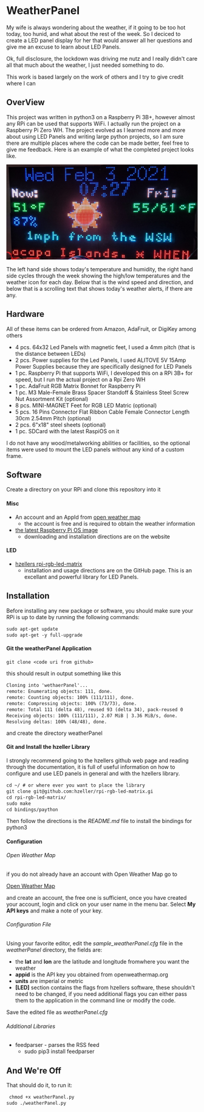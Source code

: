 WeatherPanel
============

My wife is always wondering about the weather, if it going to be too hot today, too hunid, and what about the rest of the week. So I deciced to create a LED panel display for her that would answer all her questions and give me an excuse to learn about LED Panels.

Ok, full disclosure, the lockdown was driving me nutz and I really didn't care all that much about the weather, I just needed something to do.

This work is based largely on the work of others and I try to give credit where I can


OverView
--------

This project was written in python3 on a Raspberry Pi 3B+, however almost any RPi can be used that supports WiFi. I actually run the project on a Raspberry Pi Zero WH. The project evolved as I learned more and more about using LED Panels and writing large python projects, so I am sure there are multiple places where the code can be made better, feel free to give me feedback. Here is an example of what the completed project looks like.


![Figure 1!](/images/figure1.jpg)

The left hand side shows today's temperature and humidity, the right hand side cycles through the week showing the high/low temperatures and the weather icon for each day. Below that is the wind speed and direction, and below that is a scrolling text that shows today's weather alerts, if there are any.

## Hardware


All of these items can be ordered from Amazon, AdaFruit, or DigiKey among others

- 4 pcs. 64x32 Led Panels with magnetic feet, I used a 4mm pitch (that is the distance between LEDs)
- 2 pcs. Power supplies for the Led Panels, I used ALITOVE 5V 15Amp Power Supplies because they are specifically designed for LED Panels
- 1 pc. Raspberry Pi that supports WiFi, I developed this on a RPi 3B+ for speed, but I run the actual project on a Rpi Zero WH
- 1 pc. AdaFruit RGB Matrix Bonnet for Raspberry Pi
- 1 pc. M3 Male-Female Brass Spacer Standoff & Stainless Steel Screw Nut Assortment Kit (optional)
- 8 pcs. MINI-MAGNET Feet for RGB LED Matric (optional)
- 5 pcs. 16 Pins Connector Flat Ribbon Cable Female Connector Length 30cm 2.54mm Pitch (optional)
- 2 pcs. 6"x18" steel sheets (optional)
- 1 pc. SDCard with the latest RaspiOS on it 

I do not have any wood/metalworking abilities or facilities, so the optional items were used to mount the LED panels without any kind of a custom frame. 

## Software

Create a directory on your RPi and clone this repository into it

	
#### Misc
- An account and an AppId from [open weather map](openweathermap.org)
	-  the account is free and is required to obtain the weather information
- [the latest Raspberry Pi OS image](www.raspberrypi.org/software/operating-systems)
	- downloading and installation directions are on the website
#### LED
- [hzellers rpi-rgb-led-matrix](github.com/hzeller/rpi-rgb-led-matrix) 
	- installation and usage directions are on the GitHub page. This is an excellant and powerful library for LED Panels.



## Installation
Before installing any new package or software, you should make sure your RPi is up to date by running the following commands:

	sudo apt-get update
    sudo apt-get -y full-upgrade
   
#### Git the weatherPanel Application

	git clone <code uri from github>
    
this should result in output something like this
	
    Cloning into 'wethaerPanel'...
	remote: Enumerating objects: 111, done.
	remote: Counting objects: 100% (111/111), done.
	remote: Compressing objects: 100% (73/73), done.
	remote: Total 111 (delta 48), reused 93 (delta 34), pack-reused 0
	Receiving objects: 100% (111/111), 2.07 MiB | 3.36 MiB/s, done.
	Resolving deltas: 100% (48/48), done.
and create the directory weatherPanel

#### Git and Install the hzeller Library
I strongly recommend going to the hzellers github web page and reading through the documentation, it is full of useful information on how to configure and use LED panels in general and with the hzellers library.

	cd ~/ # or where ever you want to place the library
    git clone git@github.com:hzeller/rpi-rgb-led-matrix.gi
    cd rpi-rgb-led-matrix/
	sudo make
    cd bindings/paython
   
Then follow the directions is the *README.md* file to install the bindings for python3


#### Configuration

###### Open Weather Map
if you do not already have an account with Open Weather Map go to 

[Open Weather Map](openweathermap.org)

and create an account, the free one is sufficient, once you have created your account, login and click on your user name in the menu bar. Select **My API keys** and make a note of your key.

###### Configuration File

Using your favorite editor, edit the *sample_weatherPanel.cfg* file in the *weatherPanel* directory, the fields are:
- the **lat** and **lon** are the latitude and longitude fromwhere you want the weather
- **appid** is the API key you obtained from openweathermap.org
- **units** are imperial or metric
- **[LED]** section contains the flags from hzellers software, these shouldn't need to be changed, if you need additional flags you can either pass them to the application in the command line or modify the code.

Save the edited file as *weatherPanel.cfg*

###### Additional Libraries

- feedparser - parses the RSS feed
	- sudo pip3 install feedparser

## And We're Off

That should do it, to run it:

     chmod +x weatherPanel.py
    sudo ./weatherPanel.py
    
    